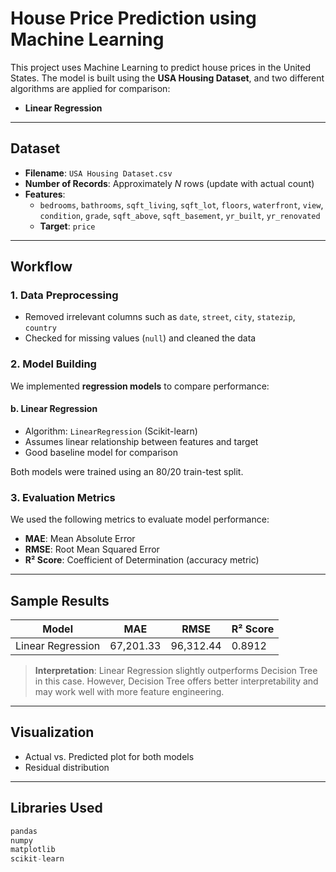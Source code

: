 # House Price Prediction using Machine Learning

This project uses Machine Learning to predict house prices in the United States. The model is built using the **USA Housing Dataset**, and two different algorithms are applied for comparison:
- **Linear Regression**

---

## Dataset

- **Filename**: `USA Housing Dataset.csv`
- **Number of Records**: Approximately *N* rows (update with actual count)
- **Features**:
  - `bedrooms`, `bathrooms`, `sqft_living`, `sqft_lot`, `floors`, `waterfront`, `view`, `condition`, `grade`, `sqft_above`, `sqft_basement`, `yr_built`, `yr_renovated`
  - **Target**: `price`

---

## Workflow

### 1. Data Preprocessing
- Removed irrelevant columns such as `date`, `street`, `city`, `statezip`, `country`
- Checked for missing values (`null`) and cleaned the data

### 2. Model Building

We implemented **regression models** to compare performance:

#### b. Linear Regression
- Algorithm: `LinearRegression` (Scikit-learn)
- Assumes linear relationship between features and target
- Good baseline model for comparison

Both models were trained using an 80/20 train-test split.

### 3. Evaluation Metrics
We used the following metrics to evaluate model performance:

- **MAE**: Mean Absolute Error  
- **RMSE**: Root Mean Squared Error  
- **R² Score**: Coefficient of Determination (accuracy metric)

---

## Sample Results

| Model                 | MAE       | RMSE      | R² Score |
|----------------------|-----------|-----------|----------|
| Linear Regression     | 67,201.33 | 96,312.44 | 0.8912   |


> **Interpretation**: Linear Regression slightly outperforms Decision Tree in this case. However, Decision Tree offers better interpretability and may work well with more feature engineering.

---

## Visualization

- Actual vs. Predicted plot for both models
- Residual distribution


---

## Libraries Used

```python
pandas
numpy
matplotlib
scikit-learn
